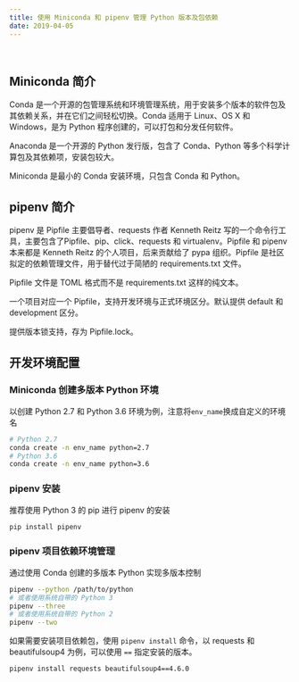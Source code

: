 ```yaml
---
title: 使用 Miniconda 和 pipenv 管理 Python 版本及包依赖
date: 2019-04-05
---
```


&nbsp;<!--more-->

## Miniconda 简介

Conda 是一个开源的包管理系统和环境管理系统，用于安装多个版本的软件包及其依赖关系，并在它们之间轻松切换。Conda 适用于 Linux、OS X 和 Windows，是为 Python 程序创建的，可以打包和分发任何软件。

Anaconda 是一个开源的 Python 发行版，包含了 Conda、Python 等多个科学计算包及其依赖项，安装包较大。

Miniconda 是最小的 Conda 安装环境，只包含 Conda 和 Python。

## pipenv 简介

pipenv 是 Pipfile 主要倡导者、requests 作者 Kenneth Reitz 写的一个命令行工具，主要包含了Pipfile、pip、click、requests 和 virtualenv。Pipfile 和 pipenv 本来都是 Kenneth Reitz 的个人项目，后来贡献给了 pypa 组织。Pipfile 是社区拟定的依赖管理文件，用于替代过于简陋的 requirements.txt 文件。

Pipfile 文件是 TOML 格式而不是 requirements.txt 这样的纯文本。

一个项目对应一个 Pipfile，支持开发环境与正式环境区分。默认提供 default 和 development 区分。

提供版本锁支持，存为 Pipfile.lock。

## 开发环境配置

### Miniconda 创建多版本 Python 环境

以创建 Python 2.7 和 Python 3.6 环境为例，注意将`env_name`换成自定义的环境名

```sh
# Python 2.7
conda create -n env_name python=2.7
# Python 3.6
conda create -n env_name python=3.6
```

### pipenv 安装

推荐使用 Python 3 的 pip 进行 pipenv 的安装
```bash
pip install pipenv
```

### pipenv 项目依赖环境管理

通过使用 Conda 创建的多版本 Python 实现多版本控制

```bash
pipenv --python /path/to/python
# 或者使用系统自带的 Python 3
pipenv --three
# 或者使用系统自带的 Python 2
pipenv --two
```

如果需要安装项目依赖包，使用 `pipenv install` 命令，以 requests 和 beautifulsoup4 为例，可以使用 `==` 指定安装的版本。

```bash 
pipenv install requests beautifulsoup4==4.6.0
```